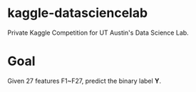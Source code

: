 # kaggle-datasciencelab
Private Kaggle Competition for UT Austin's Data Science Lab.

# Goal
Given 27 features F1~F27, predict the binary label **Y**.
